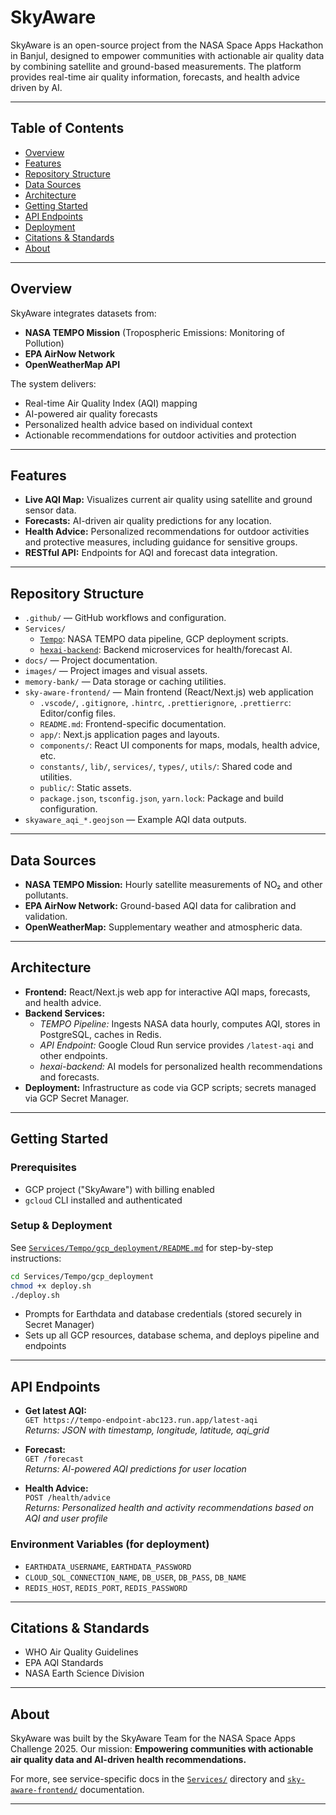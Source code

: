 # SkyAware

SkyAware is an open-source project from the NASA Space Apps Hackathon in Banjul, designed to empower communities with actionable air quality data by combining satellite and ground-based measurements. The platform provides real-time air quality information, forecasts, and health advice driven by AI.

---

## Table of Contents

- [Overview](#overview)
- [Features](#features)
- [Repository Structure](#repository-structure)
- [Data Sources](#data-sources)
- [Architecture](#architecture)
- [Getting Started](#getting-started)
- [API Endpoints](#api-endpoints)
- [Deployment](#deployment)
- [Citations & Standards](#citations--standards)
- [About](#about)

---

## Overview

SkyAware integrates datasets from:
- **NASA TEMPO Mission** (Tropospheric Emissions: Monitoring of Pollution)
- **EPA AirNow Network**
- **OpenWeatherMap API**

The system delivers:
- Real-time Air Quality Index (AQI) mapping
- AI-powered air quality forecasts
- Personalized health advice based on individual context
- Actionable recommendations for outdoor activities and protection

---

## Features

- **Live AQI Map:** Visualizes current air quality using satellite and ground sensor data.
- **Forecasts:** AI-driven air quality predictions for any location.
- **Health Advice:** Personalized recommendations for outdoor activities and protective measures, including guidance for sensitive groups.
- **RESTful API:** Endpoints for AQI and forecast data integration.

---

## Repository Structure

- `.github/` — GitHub workflows and configuration.
- `Services/`
  - [`Tempo`](https://github.com/C-Jalloh/SkyAware/tree/main/Services/Tempo): NASA TEMPO data pipeline, GCP deployment scripts.
  - [`hexai-backend`](https://github.com/C-Jalloh/SkyAware/tree/main/Services/hexai-backend): Backend microservices for health/forecast AI.
- `docs/` — Project documentation.
- `images/` — Project images and visual assets.
- `memory-bank/` — Data storage or caching utilities.
- `sky-aware-frontend/` — Main frontend (React/Next.js) web application
  - `.vscode/`, `.gitignore`, `.hintrc`, `.prettierignore`, `.prettierrc`: Editor/config files.
  - `README.md`: Frontend-specific documentation.
  - `app/`: Next.js application pages and layouts.
  - `components/`: React UI components for maps, modals, health advice, etc.
  - `constants/`, `lib/`, `services/`, `types/`, `utils/`: Shared code and utilities.
  - `public/`: Static assets.
  - `package.json`, `tsconfig.json`, `yarn.lock`: Package and build configuration.
- `skyaware_aqi_*.geojson` — Example AQI data outputs.

---

## Data Sources

- **NASA TEMPO Mission:** Hourly satellite measurements of NO₂ and other pollutants.
- **EPA AirNow Network:** Ground-based AQI data for calibration and validation.
- **OpenWeatherMap:** Supplementary weather and atmospheric data.

---

## Architecture

- **Frontend:** React/Next.js web app for interactive AQI maps, forecasts, and health advice.
- **Backend Services:**
  - *TEMPO Pipeline:* Ingests NASA data hourly, computes AQI, stores in PostgreSQL, caches in Redis.
  - *API Endpoint:* Google Cloud Run service provides `/latest-aqi` and other endpoints.
  - *hexai-backend:* AI models for personalized health recommendations and forecasts.
- **Deployment:** Infrastructure as code via GCP scripts; secrets managed via GCP Secret Manager.

---

## Getting Started

### Prerequisites

- GCP project ("SkyAware") with billing enabled
- `gcloud` CLI installed and authenticated

### Setup & Deployment

See [`Services/Tempo/gcp_deployment/README.md`](https://github.com/C-Jalloh/SkyAware/blob/main/Services/Tempo/gcp_deployment/README.md) for step-by-step instructions:
```bash
cd Services/Tempo/gcp_deployment
chmod +x deploy.sh
./deploy.sh
```
- Prompts for Earthdata and database credentials (stored securely in Secret Manager)
- Sets up all GCP resources, database schema, and deploys pipeline and endpoints

---

## API Endpoints

- **Get latest AQI:**  
  `GET https://tempo-endpoint-abc123.run.app/latest-aqi`  
  _Returns: JSON with timestamp, longitude, latitude, aqi_grid_

- **Forecast:**  
  `GET /forecast`  
  _Returns: AI-powered AQI predictions for user location_

- **Health Advice:**  
  `POST /health/advice`  
  _Returns: Personalized health and activity recommendations based on AQI and user profile_

### Environment Variables (for deployment)

- `EARTHDATA_USERNAME`, `EARTHDATA_PASSWORD`
- `CLOUD_SQL_CONNECTION_NAME`, `DB_USER`, `DB_PASS`, `DB_NAME`
- `REDIS_HOST`, `REDIS_PORT`, `REDIS_PASSWORD`

---

## Citations & Standards

- WHO Air Quality Guidelines
- EPA AQI Standards
- NASA Earth Science Division

---

## About

SkyAware was built by the SkyAware Team for the NASA Space Apps Challenge 2025.
Our mission: **Empowering communities with actionable air quality data and AI-driven health recommendations.**

For more, see service-specific docs in the [`Services/`](https://github.com/C-Jalloh/SkyAware/tree/main/Services) directory and [`sky-aware-frontend/`](https://github.com/C-Jalloh/SkyAware/tree/main/sky-aware-frontend) documentation.

---